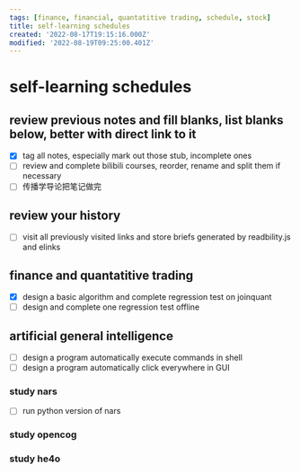 ```yaml
---
tags: [finance, financial, quantatitive trading, schedule, stock]
title: self-learning schedules
created: '2022-08-17T19:15:16.000Z'
modified: '2022-08-19T09:25:00.401Z'
---
```


# self-learning schedules

## review previous notes and fill blanks, list blanks below, better with direct link to it
- [x] tag all notes, especially mark out those stub, incomplete ones
- [ ] review and complete bilibili courses, reorder, rename and split them if necessary
- [ ] 传播学导论把笔记做完

## review your history
- [ ] visit all previously visited links and store briefs generated by readbility.js and elinks

## finance and quantatitive trading
- [x] design a basic algorithm and complete regression test on joinquant
- [ ] design and complete one regression test offline

## artificial general intelligence
- [ ] design a program automatically execute commands in shell
- [ ] design a program automatically click everywhere in GUI
### study nars
- [ ] run python version of nars
### study opencog
### study he4o
